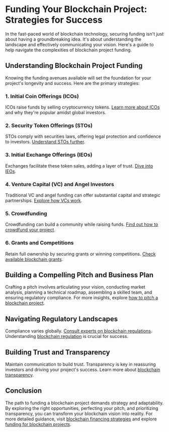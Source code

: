 # Funding Your Blockchain Project: Strategies for Success

In the fast-paced world of blockchain technology, securing funding isn't just about having a groundbreaking idea. It's about understanding the landscape and effectively communicating your vision. Here's a guide to help navigate the complexities of blockchain project funding.

## Understanding Blockchain Project Funding

Knowing the funding avenues available will set the foundation for your project's longevity and success. Here are the primary strategies:

### 1. Initial Coin Offerings (ICOs)

ICOs raise funds by selling cryptocurrency tokens. [Learn more about ICOs](https://www.investopedia.com/terms/i/initial-coin-offering-ico.asp) and why they're popular amidst global investors.

### 2. Security Token Offerings (STOs)

STOs comply with securities laws, offering legal protection and confidence to investors. [Understand STOs further](https://www.coindesk.com/learn/what-is-a-security-token-offering-sto).

### 3. Initial Exchange Offerings (IEOs)

Exchanges facilitate these token sales, adding a layer of trust. [Dive into IEOs](https://www.binance.com/en/blog/all/what-is-an-ieo-initial-exchange-offering-421499824684901430).

### 4. Venture Capital (VC) and Angel Investors

Traditional VC and angel funding can offer substantial capital and strategic partnerships. [Explore how VCs work](https://www.crunchbase.com/search/funding_rounds/field/organizations/money_raised).

### 5. Crowdfunding

Crowdfunding can build a community while raising funds. [Find out how to crowdfund your project](https://www.kickstarter.com/).

### 6. Grants and Competitions

Retain full ownership by securing grants or winning competitions. [Check available blockchain grants](https://github.com/404notf0und/grants).

## Building a Compelling Pitch and Business Plan

Crafting a pitch involves articulating your vision, conducting market analysis, planning a technical roadmap, assembling a skilled team, and ensuring regulatory compliance. For more insights, explore [how to pitch a blockchain project](https://www.license-token.com/wiki/how-to-pitch-a-blockchain-project).

## Navigating Regulatory Landscapes

Compliance varies globally. [Consult experts on blockchain regulations](https://iclg.com/practice-areas/blockchain-laws-and-regulations). Understanding [blockchain regulation](https://www.license-token.com/wiki/blockchain-regulation) is crucial for success.

## Building Trust and Transparency

Maintain communication to build trust. Transparency is key in reassuring investors and driving your project's success. Learn more about [blockchain transparency](https://www.license-token.com/wiki/blockchain-transparency-in-open-source-projects).

## Conclusion

The path to funding a blockchain project demands strategy and adaptability. By exploring the right opportunities, perfecting your pitch, and prioritizing transparency, you can transform your blockchain vision into reality. For more detailed guidance, visit [blockchain financing strategies](https://www.blockchain.com) and explore [funding for blockchain projects](https://www.license-token.com/wiki/funding-for-blockchain-projects).
